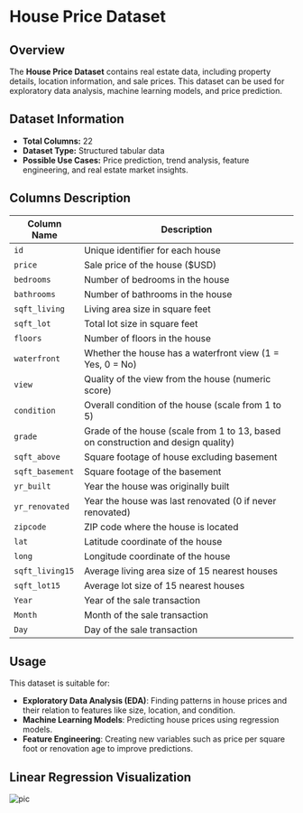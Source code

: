 # House Price Dataset

## Overview
The **House Price Dataset** contains real estate data, including property details, location information, and sale prices. This dataset can be used for exploratory data analysis, machine learning models, and price prediction.

## Dataset Information
- **Total Columns:** 22
- **Dataset Type:** Structured tabular data
- **Possible Use Cases:** Price prediction, trend analysis, feature engineering, and real estate market insights.

## Columns Description

| Column Name        | Description |
|--------------------|-------------|
| `id`              | Unique identifier for each house |
| `price`           | Sale price of the house ($USD) |
| `bedrooms`        | Number of bedrooms in the house |
| `bathrooms`       | Number of bathrooms in the house |
| `sqft_living`     | Living area size in square feet |
| `sqft_lot`        | Total lot size in square feet |
| `floors`          | Number of floors in the house |
| `waterfront`      | Whether the house has a waterfront view (1 = Yes, 0 = No) |
| `view`            | Quality of the view from the house (numeric score) |
| `condition`       | Overall condition of the house (scale from 1 to 5) |
| `grade`           | Grade of the house (scale from 1 to 13, based on construction and design quality) |
| `sqft_above`      | Square footage of house excluding basement |
| `sqft_basement`   | Square footage of the basement |
| `yr_built`        | Year the house was originally built |
| `yr_renovated`    | Year the house was last renovated (0 if never renovated) |
| `zipcode`         | ZIP code where the house is located |
| `lat`             | Latitude coordinate of the house |
| `long`            | Longitude coordinate of the house |
| `sqft_living15`   | Average living area size of 15 nearest houses |
| `sqft_lot15`      | Average lot size of 15 nearest houses |
| `Year`            | Year of the sale transaction |
| `Month`           | Month of the sale transaction |
| `Day`             | Day of the sale transaction |

## Usage
This dataset is suitable for:
- **Exploratory Data Analysis (EDA)**: Finding patterns in house prices and their relation to features like size, location, and condition.
- **Machine Learning Models**: Predicting house prices using regression models.
- **Feature Engineering**: Creating new variables such as price per square foot or renovation age to improve predictions.

## Linear Regression Visualization
![pic](https://github.com/user-attachments/assets/4f0df3fe-dff4-4fb2-af67-fda425559b93)



